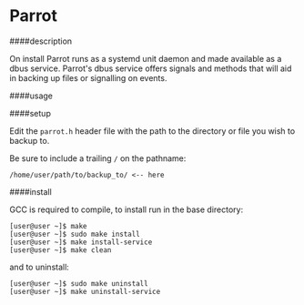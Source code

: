 Parrot
======

####description

On install Parrot runs as a systemd unit daemon and made available as a dbus
service.  Parrot's dbus service offers signals and methods that will aid in
backing up files or signalling on events.

####usage


####setup

Edit the `parrot.h` header file with the path to the directory or file you 
wish to backup to.

Be sure to include a trailing `/` on the pathname:

    /home/user/path/to/backup_to/ <-- here

####install

GCC is required to compile, to install run in the base directory:

    [user@user ~]$ make
    [user@user ~]$ sudo make install
    [user@user ~]$ make install-service
    [user@user ~]$ make clean

and to uninstall:

    [user@user ~]$ sudo make uninstall
    [user@user ~]$ make uninstall-service

